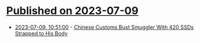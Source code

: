 # [Published on 2023-07-09](index.md)

* [2023-07-09, 10:51:00](https://soylentnews.org/article.pl?sid=23/07/08/1323208&from=rss) - [Chinese Customs Bust Smuggler With 420 SSDs Strapped to His Body](https://soylentnews.org/article.pl?sid=23/07/08/1323208&from=rss)

